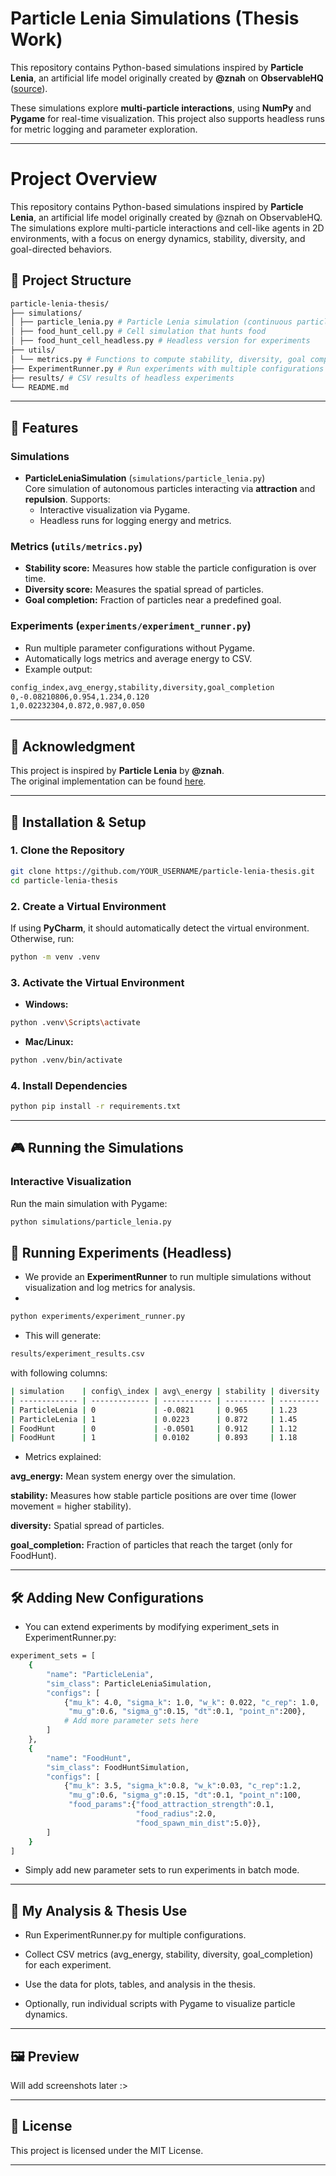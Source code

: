 ﻿# Particle Lenia Simulations (Thesis Work)

This repository contains Python-based simulations inspired by **Particle Lenia**, an artificial life model originally created by **@znah** on **ObservableHQ** ([source](https://observablehq.com/@znah/particle-lenia-from-scratch)).  

These simulations explore **multi-particle interactions**, using **NumPy** and **Pygame** for real-time visualization. This project also supports headless runs for metric logging and parameter exploration.

---

# Project Overview

This repository contains Python-based simulations inspired by **Particle Lenia**, an artificial life model originally created by @znah on ObservableHQ. The simulations explore multi-particle interactions and cell-like agents in 2D environments, with a focus on energy dynamics, stability, diversity, and goal-directed behaviors.

## 📂 Project Structure
```sh
particle-lenia-thesis/
├── simulations/
│ ├── particle_lenia.py # Particle Lenia simulation (continuous particle interactions)
│ ├── food_hunt_cell.py # Cell simulation that hunts food
│ ├── food_hunt_cell_headless.py # Headless version for experiments
├── utils/
│ └── metrics.py # Functions to compute stability, diversity, goal completion
├── ExperimentRunner.py # Run experiments with multiple configurations
├── results/ # CSV results of headless experiments
└── README.md
```

---

## 🔬 Features

### **Simulations**
- **ParticleLeniaSimulation** (`simulations/particle_lenia.py`)  
  Core simulation of autonomous particles interacting via **attraction** and **repulsion**. Supports:
  - Interactive visualization via Pygame.
  - Headless runs for logging energy and metrics.

### **Metrics** (`utils/metrics.py`)
- **Stability score:** Measures how stable the particle configuration is over time.  
- **Diversity score:** Measures the spatial spread of particles.  
- **Goal completion:** Fraction of particles near a predefined goal.  

### **Experiments** (`experiments/experiment_runner.py`)
- Run multiple parameter configurations without Pygame.
- Automatically logs metrics and average energy to CSV.
- Example output:
```sh
config_index,avg_energy,stability,diversity,goal_completion
0,-0.08210806,0.954,1.234,0.120
1,0.02232304,0.872,0.987,0.050
```
---

## 🔬 Acknowledgment
This project is inspired by **Particle Lenia** by **@znah**.  
The original implementation can be found [here](https://observablehq.com/@znah/particle-lenia-from-scratch).

---

## 🚀 Installation & Setup
### **1. Clone the Repository**
```sh
git clone https://github.com/YOUR_USERNAME/particle-lenia-thesis.git
cd particle-lenia-thesis
```

### **2. Create a Virtual Environment**
If using **PyCharm**, it should automatically detect the virtual environment. Otherwise, run:
```sh
python -m venv .venv
```

### **3. Activate the Virtual Environment**
- **Windows:**
```sh
python .venv\Scripts\activate
```
- **Mac/Linux:**
```sh
python .venv/bin/activate
```

### **4. Install Dependencies**
```sh
python pip install -r requirements.txt
```

---

## 🎮 Running the Simulations

### Interactive Visualization
Run the main simulation with Pygame:

```sh
python simulations/particle_lenia.py
```

## 🚀 Running Experiments (Headless)
- We provide an **ExperimentRunner** to run multiple simulations without visualization and log metrics for analysis.
- 
```sh
python experiments/experiment_runner.py
```
- This will generate:
```sh
results/experiment_results.csv
```
with following columns:
```sh
| simulation    | config\_index | avg\_energy | stability | diversity | goal\_completion |
| ------------- | ------------- | ----------- | --------- | --------- | ---------------- |
| ParticleLenia | 0             | -0.0821     | 0.965     | 1.23      | NaN              |
| ParticleLenia | 1             | 0.0223      | 0.872     | 1.45      | NaN              |
| FoodHunt      | 0             | -0.0501     | 0.912     | 1.12      | 0.87             |
| FoodHunt      | 1             | 0.0102      | 0.893     | 1.18      | 0.91             |
```
- Metrics explained:

**avg_energy:** Mean system energy over the simulation.

**stability:** Measures how stable particle positions are over time (lower movement = higher stability).

**diversity:** Spatial spread of particles.

**goal_completion:** Fraction of particles that reach the target (only for FoodHunt).

---

## 🛠️ Adding New Configurations

- You can extend experiments by modifying experiment_sets in ExperimentRunner.py:
```sh
experiment_sets = [
    {
        "name": "ParticleLenia",
        "sim_class": ParticleLeniaSimulation,
        "configs": [
            {"mu_k": 4.0, "sigma_k": 1.0, "w_k": 0.022, "c_rep": 1.0,
             "mu_g":0.6, "sigma_g":0.15, "dt":0.1, "point_n":200},
            # Add more parameter sets here
        ]
    },
    {
        "name": "FoodHunt",
        "sim_class": FoodHuntSimulation,
        "configs": [
            {"mu_k": 3.5, "sigma_k":0.8, "w_k":0.03, "c_rep":1.2,
             "mu_g":0.6, "sigma_g":0.15, "dt":0.1, "point_n":100,
             "food_params":{"food_attraction_strength":0.1,
                            "food_radius":2.0,
                            "food_spawn_min_dist":5.0}},
        ]
    }
]

```
- Simply add new parameter sets to run experiments in batch mode.
  
---

## 🔬 My Analysis & Thesis Use

- Run ExperimentRunner.py for multiple configurations.

- Collect CSV metrics (avg_energy, stability, diversity, goal_completion) for each experiment.

- Use the data for plots, tables, and analysis in the thesis.

- Optionally, run individual scripts with Pygame to visualize particle dynamics.

---
## 🖼️ Preview

Will add screenshots later :>

---

## 📜 License

This project is licensed under the MIT License.

---
